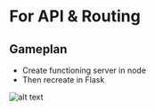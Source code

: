 # For API & Routing

## Gameplan
* Create functioning server in node
* Then recreate in Flask

![alt text](http://www.gifbin.com/bin/012010/1263563485_dancing_kids.gif "(X_X(O--(>_<Q)")
